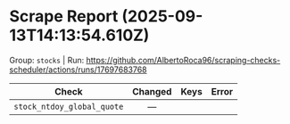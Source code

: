 # Scrape Report (2025-09-13T14:13:54.610Z)

Group: `stocks`  |  Run: https://github.com/AlbertoRoca96/scraping-checks-scheduler/actions/runs/17697683768

| Check | Changed | Keys | Error |
|---|:---:|:--|:--|
| `stock_ntdoy_global_quote` | — |  |  |
